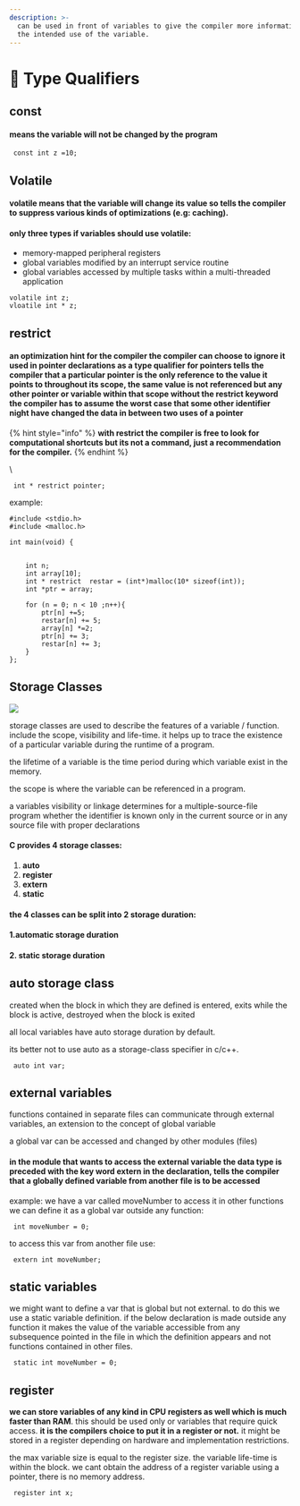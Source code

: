 ```yaml
---
description: >-
  can be used in front of variables to give the compiler more information about
  the intended use of the variable.
---
```


# 🔸 Type Qualifiers

## const

#### means the variable will not be changed by the program <a href="#const-means-the-variable-will-not-be-changed-by-the-program" id="const-means-the-variable-will-not-be-changed-by-the-program"></a>

```
 const int z =10;
```

## Volatile

#### volatile means that the variable will change its value so tells the compiler to suppress various kinds of optimizations (e.g: caching).

#### only three types if variables should use volatile:

* memory-mapped peripheral registers
* global variables modified by an interrupt service routine
* global variables accessed by multiple tasks within a multi-threaded application

```
volatile int z; 
vloatile int * z;
```

## restrict

#### an optimization hint for the compiler the compiler can choose to ignore it used in pointer declarations as a type qualifier for pointers tells the compiler that a particular pointer is the only reference to the value it points to throughout its scope, the same value is not referenced but any other pointer or variable within that scope without the restrict keyword the compiler has to assume the worst case that some other identifier night have changed the data in between two uses of a pointer

{% hint style="info" %}
**with restrict the compiler is free to look for computational shortcuts but its not a command, just a recommendation for the compiler.**
{% endhint %}

\\

```
 int * restrict pointer;
```

example:

```
#include <stdio.h>
#include <malloc.h>

int main(void) {


    int n;
    int array[10];
    int * restrict  restar = (int*)malloc(10* sizeof(int));
    int *ptr = array;

    for (n = 0; n < 10 ;n++){
        ptr[n] +=5;
        restar[n] += 5;
        array[n] *=2;
        ptr[n] += 3;
        restar[n] += 3;
    }
};
```

## Storage Classes

![](../../.gitbook/assets/67587.png)

storage classes are used to describe the features of a variable / function. include the scope, visibility and life-time. it helps up to trace the existence of a particular variable during the runtime of a program.

the lifetime of a variable is the time period during which variable exist in the memory.

the scope is where the variable can be referenced in a program.

a variables visibility or linkage determines for a multiple-source-file program whether the identifier is known only in the current source or in any source file with proper declarations

#### C provides 4 storage classes:

1. **auto**
2. **register**
3. **extern**
4. **static**

#### the 4 classes can be split into 2 storage duration:

#### 1.automatic storage duration

#### 2. static storage duration

## auto storage class

created when the block in which they are defined is entered, exits while the block is active, destroyed when the block is exited

all local variables have auto storage duration by default.

its better not to use auto as a storage-class specifier in c/c++.

```
 auto int var;
```

## external variables

functions contained in separate files can communicate through external variables, an extension to the concept of global variable

a global var can be accessed and changed by other modules (files)

#### in the module that wants to access the external variable the data type is preceded with the key word extern in the declaration, tells the compiler that a globally defined variable from another file is to be accessed

example: we have a var called moveNumber to access it in other functions we can define it as a global var outside any function:

```
 int moveNumber = 0;
```

to access this var from another file use:

```
 extern int moveNumber;
```

## static variables

we might want to define a var that is global but not external. to do this we use a static variable definition. if the below declaration is made outside any function it makes the value of the variable accessible from any subsequence pointed in the file in which the definition appears and not functions contained in other files.

```
 static int moveNumber = 0;
```

## register

**we can store variables of any kind in CPU registers as well which is much faster than RAM**. this should be used only or variables that require quick access. **it is the compilers choice to put it in a register or not.** it might be stored in a register depending on hardware and implementation restrictions.

the max variable size is equal to the register size. the variable life-time is within the block. we cant obtain the address of a register variable using a pointer, there is no memory address.

```
 register int x;
```
